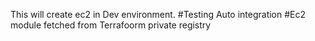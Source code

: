 This will create ec2 in Dev environment.
#Testing Auto integration
#Ec2 module fetched from Terrafoorm private registry 
